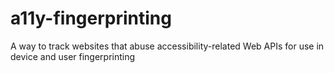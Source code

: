 # a11y-fingerprinting
A way to track websites that abuse accessibility-related Web APIs for use in device and user fingerprinting
